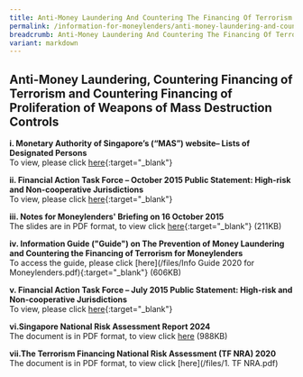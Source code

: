 ```yaml
---
title: Anti-Money Laundering And Countering The Financing Of Terrorism (AML/CFT)
permalink: /information-for-moneylenders/anti-money-laundering-and-countering-the-financing-of-terrorism/
breadcrumb: Anti-Money Laundering And Countering The Financing Of Terrorism
variant: markdown
---
```

Anti-Money Laundering, Countering Financing of Terrorism and Countering Financing of Proliferation of Weapons of Mass Destruction Controls
---
**i. Monetary Authority of Singapore’s (“MAS”) website– Lists of Designated Persons**<br>
    To view, please click [here](http://www.mas.gov.sg/Regulations-and-Financial-Stability/Anti-Money-Laundering-Countering-The-Financing-Of-Terrorism-And-Targeted-Financial-Sanctions/Targeted-Financial-Sanctions/Lists-of-Designated-Individuals-and-Entities.aspx){:target="_blank"}

**ii. Financial Action Task Force – October 2015 Public Statement: High-risk and Non-cooperative Jurisdictions**<br>
    To view, please click [here](https://www.mas.gov.sg/publications/fatf-statement/2015/october-2015-fatf-statement){:target="_blank"}    

**iii. Notes for Moneylenders' Briefing on 16 October 2015**<br>
     The slides are in PDF format, to view click [here](/files/NotesAMLCFTROMbriefing16Oct20215.pdf){:target="_blank"} (211KB)

**iv. Information Guide ("Guide") on The Prevention of Money Laundering and Countering the Financing of Terrorism for Moneylenders**<br>
    To access the guide, please click [here](/files/Info Guide 2020 for Moneylenders.pdf){:target="_blank"} (606KB)

**v. Financial Action Task Force – July 2015 Public Statement: High-risk and Non-cooperative Jurisdictions**<br>
   To view, please click [here](https://www.mas.gov.sg/publications/fatf-statement/2015/june-2015-fatf-statement){:target="_blank"} 

**vi.Singapore National Risk Assessment Report 2024**<br>
The document is in PDF format, to view click [here](/files/Money_Laundering_National_Risk_Assessment_2024.pdf) (988KB)

**vii.The Terrorism Financing National Risk Assessment (TF NRA) 2020**<br>
The document is in PDF format, to view click [here](/files/1. TF NRA.pdf)